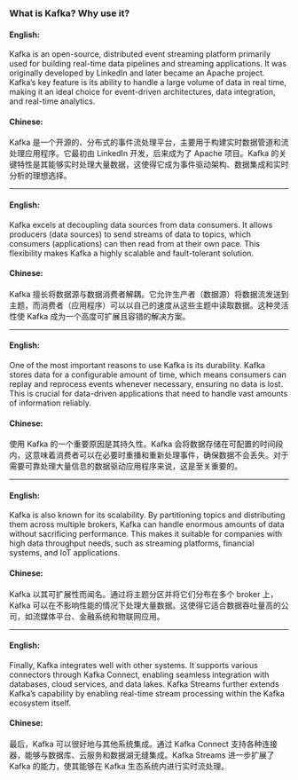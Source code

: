 ### What is Kafka? Why use it?

#### English:
Kafka is an open-source, distributed event streaming platform primarily used for building real-time data pipelines and streaming applications. It was originally developed by LinkedIn and later became an Apache project. Kafka’s key feature is its ability to handle a large volume of data in real time, making it an ideal choice for event-driven architectures, data integration, and real-time analytics.

#### Chinese:
Kafka 是一个开源的、分布式的事件流处理平台，主要用于构建实时数据管道和流处理应用程序。它最初由 LinkedIn 开发，后来成为了 Apache 项目。Kafka 的关键特性是其能够实时处理大量数据，这使得它成为事件驱动架构、数据集成和实时分析的理想选择。

---

#### English:
Kafka excels at decoupling data sources from data consumers. It allows producers (data sources) to send streams of data to topics, which consumers (applications) can then read from at their own pace. This flexibility makes Kafka a highly scalable and fault-tolerant solution.

#### Chinese:
Kafka 擅长将数据源与数据消费者解耦。它允许生产者（数据源）将数据流发送到主题，而消费者（应用程序）可以以自己的速度从这些主题中读取数据。这种灵活性使 Kafka 成为一个高度可扩展且容错的解决方案。

---

#### English:
One of the most important reasons to use Kafka is its durability. Kafka stores data for a configurable amount of time, which means consumers can replay and reprocess events whenever necessary, ensuring no data is lost. This is crucial for data-driven applications that need to handle vast amounts of information reliably.

#### Chinese:
使用 Kafka 的一个重要原因是其持久性。Kafka 会将数据存储在可配置的时间段内，这意味着消费者可以在必要时重播和重新处理事件，确保数据不会丢失。对于需要可靠处理大量信息的数据驱动应用程序来说，这是至关重要的。

---

#### English:
Kafka is also known for its scalability. By partitioning topics and distributing them across multiple brokers, Kafka can handle enormous amounts of data without sacrificing performance. This makes it suitable for companies with high data throughput needs, such as streaming platforms, financial systems, and IoT applications.

#### Chinese:
Kafka 以其可扩展性而闻名。通过将主题分区并将它们分布在多个 broker 上，Kafka 可以在不影响性能的情况下处理大量数据。这使得它适合数据吞吐量高的公司，如流媒体平台、金融系统和物联网应用。

---

#### English:
Finally, Kafka integrates well with other systems. It supports various connectors through Kafka Connect, enabling seamless integration with databases, cloud services, and data lakes. Kafka Streams further extends Kafka’s capability by enabling real-time stream processing within the Kafka ecosystem itself.

#### Chinese:
最后，Kafka 可以很好地与其他系统集成。通过 Kafka Connect 支持各种连接器，能够与数据库、云服务和数据湖无缝集成。Kafka Streams 进一步扩展了 Kafka 的能力，使其能够在 Kafka 生态系统内进行实时流处理。

